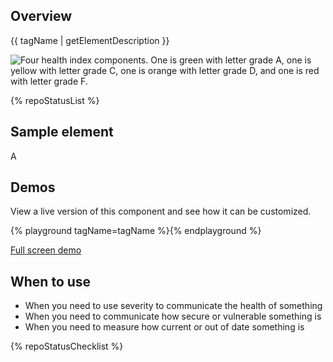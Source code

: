 ## Overview

{{ tagName | getElementDescription }}

<uxdot-example width-adjustment="752px">
  <img src="{{ './overview.png' | url }}" alt="Four health index components. One is green with letter grade A, one is yellow with letter grade C, one is orange with letter grade D, and one is red with letter grade F.">
</uxdot-example>


{% repoStatusList %}

## Sample element

<rh-health-index grade="A">A</rh-health-index>


## Demos

View a live version of this component and see how it can be customized.

{% playground tagName=tagName %}{% endplayground %}

<rh-cta><a href="{{ './demo/' | url }}">Full screen demo</a></rh-cta>


## When to use

- When you need to use severity to communicate the health of something
- When you need to communicate how secure or vulnerable something is
- When you need to measure how current or out of date something is



{% repoStatusChecklist %}

